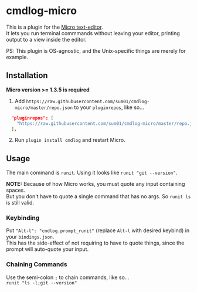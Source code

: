 # cmdlog-micro

This is a plugin for the [Micro text-editor](https://github.com/zyedidia/micro).  
It lets you run terminal commmands without leaving your editor, printing output to a view inside the editor.

PS: This plugin is OS-agnostic, and the Unix-specific things are merely for example.

## Installation

**Micro version >= 1.3.5 is required**

1. Add `https://raw.githubusercontent.com/sum01/cmdlog-micro/master/repo.json` to your `pluginrepos`, like so...

```json
  "pluginrepos": [
    "https://raw.githubusercontent.com/sum01/cmdlog-micro/master/repo.json"
  ],
```

2. Run `plugin install cmdlog` and restart Micro.

## Usage

The main command is `runit`. Using it looks like `runit "git --version"`.

**NOTE:** Because of how Micro works, you must quote any input containing spaces.  
But you don't have to quote a single command that has no args. So `runit ls` is still valid.

### Keybinding

Put `"Alt-l": "cmdlog.prompt_runit"` (replace `Alt-l` with desired keybind) in your `bindings.json`.  
This has the side-effect of not requiring to have to quote things, since the prompt will auto-quote your input.

### Chaining Commands

Use the semi-colon `;` to chain commands, like so...  
`runit "ls -l;git --version"`
